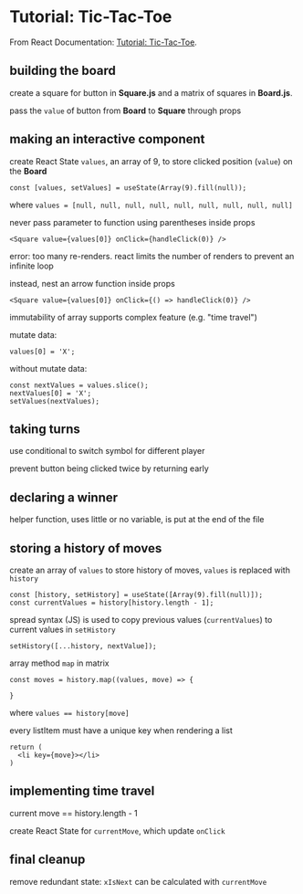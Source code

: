 # Tutorial: Tic-Tac-Toe

From React Documentation: [Tutorial: Tic-Tac-Toe](https://react.dev/learn/tutorial-tic-tac-toe).

## building the board

create a square for button in **Square.js** and a matrix of squares in **Board.js**.

pass the `value` of button from **Board** to **Square** through props

## making an interactive component

create React State `values`, an array of 9, to store clicked position (`value`) on the **Board**
```
const [values, setValues] = useState(Array(9).fill(null));
```
where `values = [null, null, null, null, null, null, null, null, null]`

never pass parameter to function using parentheses inside props
```
<Square value={values[0]} onClick={handleClick(0)} />
```
error: too many re-renders. react limits the number of renders to prevent an infinite loop

instead, nest an arrow function inside props
```
<Square value={values[0]} onClick={() => handleClick(0)} />
```

immutability of array supports complex feature (e.g. "time travel")

mutate data: 
```
values[0] = 'X';
```

without mutate data: 
```
const nextValues = values.slice();
nextValues[0] = 'X';
setValues(nextValues);
```

## taking turns

use conditional to switch symbol for different player

prevent button being clicked twice by returning early

## declaring a winner

helper function, uses little or no variable, is put at the end of the file

## storing a history of moves

create an array of `values` to store history of moves, `values` is replaced with `history`
```
const [history, setHistory] = useState([Array(9).fill(null)]);
const currentValues = history[history.length - 1];
```

spread syntax (JS) is used to copy previous values (`currentValues`) to current values in `setHistory`
```
setHistory([...history, nextValue]);
```

array method `map` in matrix
```
const moves = history.map((values, move) => {

}
```
where `values == history[move]`

every listItem must have a unique key when rendering a list

```
return (
  <li key={move}></li>
)
```

## implementing time travel

current move == history.length - 1

create React State for `currentMove`, which update `onClick`

## final cleanup

remove redundant state: `xIsNext` can be calculated with `currentMove`
